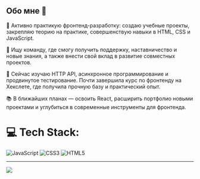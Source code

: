 ## Обо мне 👾

🔭 Активно практикую фронтенд-разработку: создаю учебные проекты, закрепляю теорию на практике, совершенствую навыки в HTML, CSS и JavaScript.

👯 Ищу команду, где смогу получить поддержку, наставничество и новые знания, а также внести свой вклад в развитие совместных проектов.

🌱 Сейчас изучаю HTTP API, асинхронное программирование и продвинутое тестирование. Почти завершила курс по фронтенду на Хекслете, где получила прочную базу и практический опыт.

📚 В ближайших планах — освоить React, расширить портфолио новыми проектами и углубиться в современные инструменты для фронтенда.



# 💻 Tech Stack:
![JavaScript](https://img.shields.io/badge/javascript-%23323330.svg?style=for-the-badge&logo=javascript&logoColor=%23F7DF1E) ![CSS3](https://img.shields.io/badge/css3-%231572B6.svg?style=for-the-badge&logo=css3&logoColor=white) ![HTML5](https://img.shields.io/badge/html5-%23E34F26.svg?style=for-the-badge&logo=html5&logoColor=white)

---
[![](https://visitcount.itsvg.in/api?id=pentrick&icon=3&color=1)](https://visitcount.itsvg.in)

<!-- Proudly created with GPRM ( https://gprm.itsvg.in ) -->
